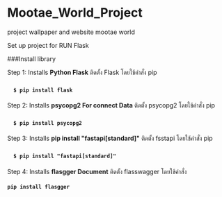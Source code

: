 # Mootae_World_Project
project wallpaper and website mootae world

Set up project for RUN Flask

###Install library

Step 1:
Installs **Python Flask** 
ติดตั้ง Flask โดยใช้คำสั่ง pip
#### 　`$ pip install flask`

Step 2:
Installs **psycopg2 For connect Data** 
ติดตั้ง psycopg2 โดยใช้คำสั่ง pip
#### 　`$ pip install psycopg2`

Step 3:
Installs **pip install "fastapi[standard]"** 
ติดตั้ง fsstapi โดยใช้คำสั่ง pip
#### 　`$ pip install "fastapi[standard]"`

Step 4: 
Installs **flasgger Document**
ติดตั้ง flasswagger โดยใช้คำสั่ง
#### `pip install flasgger`

